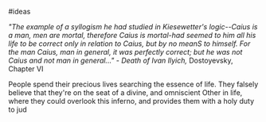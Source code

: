 #ideas 

_"The example of a syllogism he had studied in Kiesewetter's logic--Caius is a man, men are mortal, therefore Caius is mortal-had seemed to him all his life to be correct only in relation to Caius, but by no meanS to himself. For the man Caius, man in general, it was perfectly correct; but he was not Caius and not man in general..."_ 
	\- _Death of Ivan Ilyich,_ Dostoyevsky, Chapter VI

People spend their precious lives searching the essence of life. They falsely believe that they're on the seat of a divine, and omniscient Other in life, where they could overlook this inferno, and provides them with a holy duty to jud